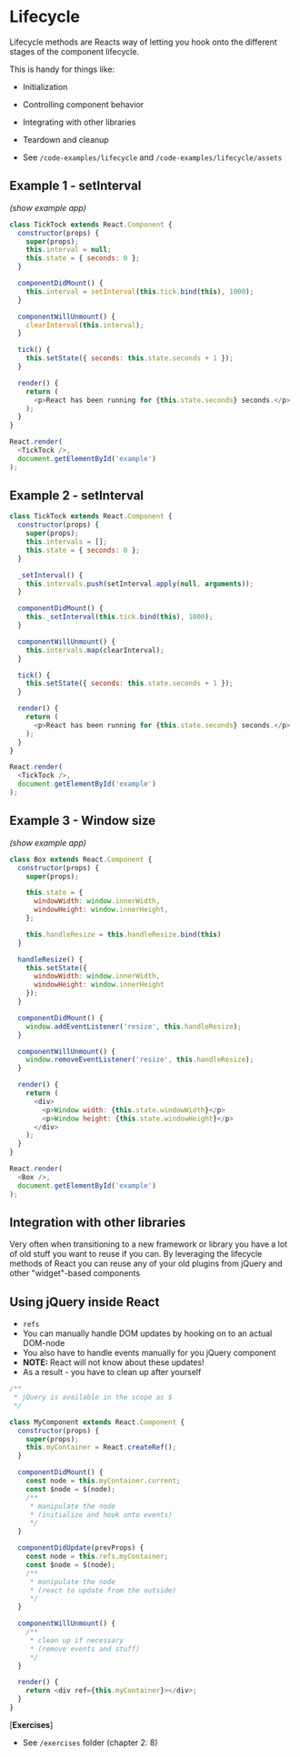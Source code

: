 Lifecycle
=========

Lifecycle methods are Reacts way of
letting you hook onto the different
stages of the component lifecycle.

This is handy for things like:

- Initialization
- Controlling component behavior
- Integrating with other libraries
- Teardown and cleanup


- See `/code-examples/lifecycle` and `/code-examples/lifecycle/assets`


Example 1 - setInterval
-----------------------

_(show example app)_

```js
class TickTock extends React.Component {
  constructor(props) {
    super(props);
    this.interval = null;
    this.state = { seconds: 0 };
  }

  componentDidMount() {
    this.interval = setInterval(this.tick.bind(this), 1000);
  }

  componentWillUnmount() {
    clearInterval(this.interval);
  }

  tick() {
    this.setState({ seconds: this.state.seconds + 1 });
  }

  render() {
    return (
      <p>React has been running for {this.state.seconds} seconds.</p>
    );
  }
}

React.render(
  <TickTock />,
  document.getElementById('example')
);
```

Example 2 - setInterval
-----------------------

```js
class TickTock extends React.Component {
  constructor(props) {
    super(props);
    this.intervals = [];
    this.state = { seconds: 0 };
  }

  _setInterval() {
    this.intervals.push(setInterval.apply(null, arguments));
  }

  componentDidMount() {
    this._setInterval(this.tick.bind(this), 1000);
  }

  componentWillUnmount() {
    this.intervals.map(clearInterval);
  }

  tick() {
    this.setState({ seconds: this.state.seconds + 1 });
  }

  render() {
    return (
      <p>React has been running for {this.state.seconds} seconds.</p>
    );
  }
}

React.render(
  <TickTock />,
  document.getElementById('example')
);
```

Example 3 - Window size
-----------------------

_(show example app)_

```js
class Box extends React.Component {
  constructor(props) {
    super(props);

    this.state = {
      windowWidth: window.innerWidth,
      windowHeight: window.innerHeight,
    };

    this.handleResize = this.handleResize.bind(this)
  }

  handleResize() {
    this.setState({
      windowWidth: window.innerWidth,
      windowHeight: window.innerHeight
    });
  }

  componentDidMount() {
    window.addEventListener('resize', this.handleResize);
  }

  componentWillUnmount() {
    window.removeEventListener('resize', this.handleResize);
  }

  render() {
    return (
      <div>
        <p>Window width: {this.state.windowWidth}</p>
        <p>Window height: {this.state.windowHeight}</p>
      </div>
    );
  }
}

React.render(
  <Box />,
  document.getElementById('example')
);
```

Integration with other libraries
--------------------------------

Very often when transitioning to a new framework or library you have a lot of old stuff you want to reuse if you can.
By leveraging the lifecycle methods of React you can reuse any of your old plugins from jQuery and other "widget"-based components


Using jQuery inside React
-------------------------

- `refs`
- You can manually handle DOM updates by hooking on to an actual DOM-node
- You also have to handle events manually for you jQuery component
- __NOTE:__ React will not know about these updates!
- As a result - you have to clean up after yourself

```js
/**
 * jQuery is available in the scope as $
 */

class MyComponent extends React.Component {
  constructor(props) {
    super(props);
    this.myContainer = React.createRef();
  }

  componentDidMount() {
    const node = this.myContainer.current;
    const $node = $(node);
    /**
     * manipulate the node
     * (initialize and hook onto events)
     */
  }

  componentDidUpdate(prevProps) {
    const node = this.refs.myContainer;
    const $node = $(node);
    /**
     * manipulate the node
     * (react to update from the outside)
     */
  }

  componentWillUnmount() {
    /**
     * clean up if necessary
     * (remove events and stuff)
     */
  }

  render() {
    return <div ref={this.myContainer}></div>;
  }
}
```


[**Exercises**]

- See `/exercises` folder (chapter 2: 8)
